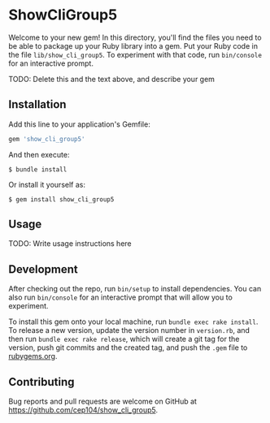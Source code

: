 # ShowCliGroup5

Welcome to your new gem! In this directory, you'll find the files you need to be able to package up your Ruby library into a gem. Put your Ruby code in the file `lib/show_cli_group5`. To experiment with that code, run `bin/console` for an interactive prompt.

TODO: Delete this and the text above, and describe your gem

## Installation

Add this line to your application's Gemfile:

```ruby
gem 'show_cli_group5'
```

And then execute:

    $ bundle install

Or install it yourself as:

    $ gem install show_cli_group5

## Usage

TODO: Write usage instructions here

## Development

After checking out the repo, run `bin/setup` to install dependencies. You can also run `bin/console` for an interactive prompt that will allow you to experiment.

To install this gem onto your local machine, run `bundle exec rake install`. To release a new version, update the version number in `version.rb`, and then run `bundle exec rake release`, which will create a git tag for the version, push git commits and the created tag, and push the `.gem` file to [rubygems.org](https://rubygems.org).

## Contributing

Bug reports and pull requests are welcome on GitHub at https://github.com/cep104/show_cli_group5.
